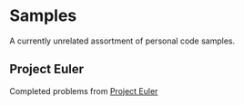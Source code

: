 # Samples
A currently unrelated assortment of personal code samples.

## Project Euler
Completed problems from [Project Euler](https://projecteuler.net/)
